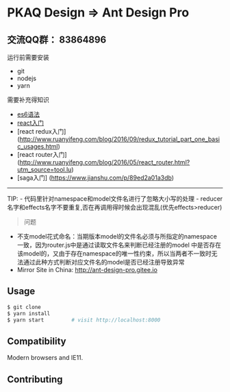 # PKAQ Design => Ant Design Pro

## 交流QQ群： 83864896

运行前需要安装 
- git
- nodejs
- yarn

需要补充得知识
 - [es6语法](http://es6.ruanyifeng.com)
 - [react入门](http://www.ruanyifeng.com/blog/2015/03/react.html)
 - [react redux入门] (http://www.ruanyifeng.com/blog/2016/09/redux_tutorial_part_one_basic_usages.html)
 - [react router入门] (http://www.ruanyifeng.com/blog/2016/05/react_router.html?utm_source=tool.lu)
 - [saga入门] (https://www.jianshu.com/p/89ed2a01a3db)
---

TIP: - 代码里针对namespace和model文件名进行了忽略大小写的处理
     - reducer名字和effects名字不要重复,否在再调用得时候会出现混乱(优先effects>reducer)

>问题
- 不支model花式命名：当期版本model的文件名必须与所指定的namespace一致，因为router.js中是通过读取文件名来判断已经注册的model
  中是否存在该model的，又由于存在namespace的唯一性约束，所以当两者不一致时无法通过此种方式判断对应文件名的model是否已经注册导致异常
- Mirror Site in China: http://ant-design-pro.gitee.io


## Usage
```bash
$ git clone 
$ yarn install
$ yarn start         # visit http://localhost:8000
```

## Compatibility
Modern browsers and IE11.

## Contributing

